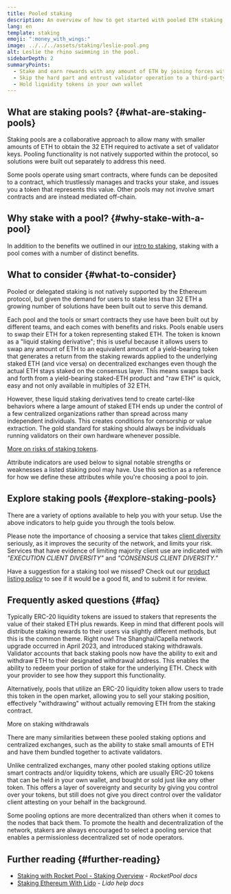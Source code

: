 ```yaml
---
title: Pooled staking
description: An overview of how to get started with pooled ETH staking
lang: en
template: staking
emoji: ":money_with_wings:"
image: ../../../assets/staking/leslie-pool.png
alt: Leslie the rhino swimming in the pool.
sidebarDepth: 2
summaryPoints:
  - Stake and earn rewards with any amount of ETH by joining forces with others
  - Skip the hard part and entrust validator operation to a third-party
  - Hold liquidity tokens in your own wallet
---
```


## What are staking pools? {#what-are-staking-pools}

Staking pools are a collaborative approach to allow many with smaller amounts of ETH to obtain the 32 ETH required to activate a set of validator keys. Pooling functionality is not natively supported within the protocol, so solutions were built out separately to address this need.

Some pools operate using smart contracts, where funds can be deposited to a contract, which trustlessly manages and tracks your stake, and issues you a token that represents this value. Other pools may not involve smart contracts and are instead mediated off-chain.

## Why stake with a pool? {#why-stake-with-a-pool}

In addition to the benefits we outlined in our [intro to staking](/staking/), staking with a pool comes with a number of distinct benefits.

<CardGrid>
  <Card title="Low barrier to entry" emoji="🐟" description="Not a whale? No problem. Most staking pools let you stake virtually any amount of ETH by joining forces with other stakers, unlike staking solo which requires 32 ETH." />
  <Card title="Stake today" emoji=":stopwatch:" description="Staking with a pool is as easy as a token swap. No need to worry about hardware setup and node maintenance. Pools allow you to deposit your ETH which enables node operators to run validators. Rewards are then distributed to contributors minus a fee for node operations." />
  <Card title="Liquidity tokens" emoji=":droplet:" description="Many staking pools provide a token that represents a claim on your staked ETH and the rewards it generates. This allows you to make use of your staked ETH, e.g. as collateral in DeFi applications." />
</CardGrid>

<StakingComparison page="pools" />

## What to consider {#what-to-consider}

Pooled or delegated staking is not natively supported by the Ethereum protocol, but given the demand for users to stake less than 32 ETH a growing number of solutions have been built out to serve this demand.

Each pool and the tools or smart contracts they use have been built out by different teams, and each comes with benefits and risks. Pools enable users to swap their ETH for a token representing staked ETH. The token is known as a "liquid staking derivative"; this is useful because it allows users to swap any amount of ETH to an equivalent amount of a yield-bearing token that generates a return from the staking rewards applied to the underlying staked ETH (and vice versa) on decentralized exchanges even though the actual ETH stays staked on the consensus layer. This means swaps back and forth from a yield-bearing staked-ETH product and "raw ETH" is quick, easy and not only available in multiples of 32 ETH.

However, these liquid staking derivatives tend to create cartel-like behaviors where a large amount of staked ETH ends up under the control of a few centralized organizations rather than spread across many independent individuals. This creates conditions for censorship or value extraction. The gold standard for staking should always be individuals running validators on their own hardware whenever possible.

[More on risks of staking tokens](https://notes.ethereum.org/@djrtwo/risks-of-lsd).

Attribute indicators are used below to signal notable strengths or weaknesses a listed staking pool may have. Use this section as a reference for how we define these attributes while you're choosing a pool to join.

<StakingConsiderations page="pools" />

## Explore staking pools {#explore-staking-pools}

There are a variety of options available to help you with your setup. Use the above indicators to help guide you through the tools below.

<ProductDisclaimer />

<StakingProductsCardGrid category="pools" />

Please note the importance of choosing a service that takes [client diversity](/developers/docs/nodes-and-clients/client-diversity/) seriously, as it improves the security of the network, and limits your risk. Services that have evidence of limiting majority client use are indicated with <em style="text-transform: uppercase;">"execution client diversity"</em> and <em style="text-transform: uppercase;">"consensus client diversity."</em>

Have a suggestion for a staking tool we missed? Check out our [product listing policy](/contributing/adding-staking-products/) to see if it would be a good fit, and to submit it for review.

## Frequently asked questions {#faq}

<ExpandableCard title="How do I earn rewards?">
Typically ERC-20 liquidity tokens are issued to stakers that represents the value of their staked ETH plus rewards. Keep in mind that different pools will distribute staking rewards to their users via slightly different methods, but this is the common theme.
</ExpandableCard>

<ExpandableCard title="When can I withdraw my stake?">
Right now! The Shanghai/Capella network upgrade occurred in April 2023, and introduced staking withdrawals. Validator accounts that back staking pools now have the ability to exit and withdraw ETH to their designated withdrawal address. This enables the ability to redeem your portion of stake for the underlying ETH. Check with your provider to see how they support this functionality.

Alternatively, pools that utilize an ERC-20 liquidity token allow users to trade this token in the open market, allowing you to sell your staking position, effectively "withdrawing" without actually removing ETH from the staking contract.

<ButtonLink to="/staking/withdrawals/">More on staking withdrawals</ButtonLink>
</ExpandableCard>

<ExpandableCard title="Is this different from staking with my exchange?">
There are many similarities between these pooled staking options and centralized exchanges, such as the ability to stake small amounts of ETH and have them bundled together to activate validators.

Unlike centralized exchanges, many other pooled staking options utilize smart contracts and/or liquidity tokens, which are usually ERC-20 tokens that can be held in your own wallet, and bought or sold just like any other token. This offers a layer of sovereignty and security by giving you control over your tokens, but still does not give you direct control over the validator client attesting on your behalf in the background.

Some pooling options are more decentralized than others when it comes to the nodes that back them. To promote the health and decentralization of the network, stakers are always encouraged to select a pooling service that enables a permissionless decentralized set of node operators.
</ExpandableCard>

## Further reading {#further-reading}

- [Staking with Rocket Pool - Staking Overview](https://docs.rocketpool.net/guides/staking/overview.html) - _RocketPool docs_
- [Staking Ethereum With Lido](https://help.lido.fi/en/collections/2947324-staking-ethereum-with-lido) - _Lido help docs_
